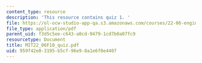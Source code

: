 ```yaml
---
content_type: resource
description: 'This resource contains quiz 1. '
file: https://ol-ocw-studio-app-qa.s3.amazonaws.com/courses/22-06-engineering-of-nuclear-systems-fall-2010/959f42e03195b5cf96e98a1e6f0e4407_MIT22_06F10_quiz.pdf
file_type: application/pdf
parent_uid: f3d5c5ee-c643-a0cd-9479-1cd7b0a07fc9
resourcetype: Document
title: MIT22_06F10_quiz.pdf
uid: 959f42e0-3195-b5cf-96e9-8a1e6f0e4407
---
```

